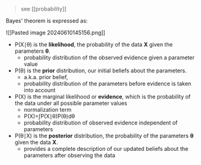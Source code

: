 > see [[probability]]

Bayes' theorem is expressed as: 

![[Pasted image 20240610145156.png]]

- P(X∣θ) is the **likelihood**, the probability of the data **X** given the parameters **θ**.
	- probability distribution of the observed evidence given a parameter value
- P(θ) is the **prior** distribution, our initial beliefs about the parameters.
	- a.k.a. prior belief, 
	- probability distribution of the parameters before evidence is taken into account
- P(X) is the marginal likelihood or **evidence**, which is the probability of the data under all possible parameter values
	- normalization term
	- P(X)=∫P(X∣θ)P(θ)dθ
	- probability distribution of observed evidence independent of parameters
- P(θ∣X) is the **posterior** distribution, the probability of the parameters **θ** given the data **X**.
	- provides a complete description of our updated beliefs about the parameters after observing the data